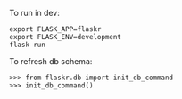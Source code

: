 To run in dev:
```
export FLASK_APP=flaskr
export FLASK_ENV=development
flask run
```

To refresh db schema:

```
>>> from flaskr.db import init_db_command
>>> init_db_command()
```
